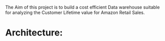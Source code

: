 The Aim of this project is to build a cost efficient Data warehouse suitable for analyzing the Customer Lifetime value for Amazon Retail Sales.

# Architecture:
